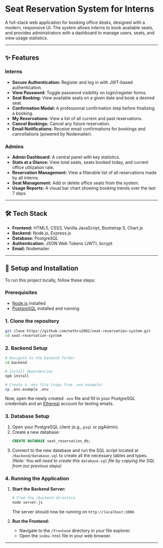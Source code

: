# Seat Reservation System for Interns

A full-stack web application for booking office desks, designed with a modern, responsive UI. The system allows interns to book available seats, and provides administrators with a dashboard to manage users, seats, and view usage statistics.

---

## ✨ Features

### Interns
-   **Secure Authentication:** Register and log in with JWT-based authentication.
-   **View Password:** Toggle password visibility on login/register forms.
-   **Seat Booking:** View available seats on a given date and book a desired seat.
-   **Confirmation Modal:** A professional confirmation step before finalizing a booking.
-   **My Reservations:** View a list of all current and past reservations.
-   **Cancel Bookings:** Cancel any future reservation.
-   **Email Notifications:** Receive email confirmations for bookings and cancellations (powered by Nodemailer).

### Admins
-   **Admin Dashboard:** A central panel with key statistics.
-   **Stats at a Glance:** View total seats, seats booked today, and current office utilization rate.
-   **Reservation Management:** View a filterable list of all reservations made by all interns.
-   **Seat Management:** Add or delete office seats from the system.
-   **Usage Reports:** A visual bar chart showing booking trends over the last 7 days.

---

## 🛠️ Tech Stack

-   **Frontend:** HTML5, CSS3, Vanilla JavaScript, Bootstrap 5, Chart.js
-   **Backend:** Node.js, Express.js
-   **Database:** PostgreSQL
-   **Authentication:** JSON Web Tokens (JWT), bcrypt
-   **Email:** Nodemailer

---

## 🚀 Setup and Installation

To run this project locally, follow these steps:

### Prerequisites
-   [Node.js](https://nodejs.org/) installed
-   [PostgreSQL](https://www.postgresql.org/download/) installed and running

### 1. Clone the repository
```bash
git clone https://github.com/nethru2002/seat-reservation-system.git
cd seat-reservation-system
```

### 2. Backend Setup
```bash
# Navigate to the backend folder
cd backend

# Install dependencies
npm install

# Create a .env file (copy from .env.example)
cp .env.example .env
```
Now, open the newly created `.env` file and fill in your PostgreSQL credentials and an [Ethereal](https://ethereal.email/) account for testing emails.

### 3. Database Setup
1.  Open your PostgreSQL client (e.g., `psql` or pgAdmin).
2.  Create a new database:
    ```sql
    CREATE DATABASE seat_reservation_db;
    ```
3.  Connect to the new database and run the SQL script located at `/backend/database.sql` to create all the necessary tables and types.
    *(Note: You will need to create this `database.sql` file by copying the SQL from our previous steps)*

### 4. Running the Application
1.  **Start the Backend Server:**
    ```bash
    # From the /backend directory
    node server.js
    ```
    The server should now be running on `http://localhost:3000`.

2.  **Run the Frontend:**
    -   Navigate to the `/frontend` directory in your file explorer.
    -   Open the `index.html` file in your web browser.

---